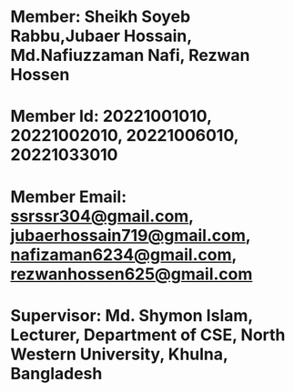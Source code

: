 
# Member: Sheikh Soyeb Rabbu,Jubaer Hossain, Md.Nafiuzzaman Nafi, Rezwan Hossen

# Member Id: 20221001010, 20221002010, 20221006010, 20221033010

# Member Email: ssrssr304@gmail.com, jubaerhossain719@gmail.com, nafizaman6234@gmail.com, rezwanhossen625@gmail.com

# Supervisor: Md. Shymon Islam, Lecturer, Department of CSE, North Western University, Khulna, Bangladesh
